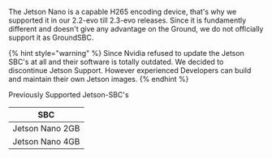 The Jetson Nano is a capable H265 encoding device, that's why we supported it in our 
2.2-evo till 2.3-evo releases. 
Since it is fundamently different and doesn't give any advantage on the Ground, we do not officially support it as GroundSBC.

{% hint style="warning" %}
Since Nvidia refused to update the Jetson SBC's at all and their software is totally outdated. We decided to discontinue Jetson Support. However experienced Developers can build and maintain their own Jetson images.
{% endhint %}

Previously Supported Jetson-SBC's

| SBC                                   | 
| ------------------------------------- |
| Jetson Nano 2GB                       |
| Jetson Nano 4GB                       |

